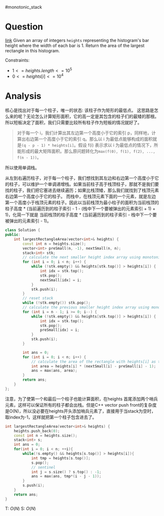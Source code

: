 #monotonic_stack
# Question
[link](https://leetcode-cn.com/problems/largest-rectangle-in-histogram/)
Given an array of integers `heights` representing the histogram's bar height where the width of each bar is 1.
Return the area of the largest rectangle in this histogram.

Constraints:
-   $1 <= heights.length <= 10^5$
-   $0 <= heights[i] <= 10^4$

# Analysis
核心是找出对于每一个柱子，唯一的状态: 该柱子作为矩形的最低点。
这思路是怎么来的呢？无论怎么计算矩形面积，它的高一定是其包含的柱子们的最矮的那根。所以短板决定了面积，我们只需要比较所有柱子作为短板的情况就好了。
> 对于每一个 i，我们计算出其左边第一个高度小于它的索引 p，同样地，计算出右边第一个高度小于它的索引 q。那么以 i 为最低点能够构成的面积就是`(q - p - 1) * heights[i]`。假设 f(i) 表示求以 i 为最低点的情况下，所能形成的最大矩阵面积。那么原问题转化为`max(f(0), f(1), f(2), ..., f(n - 1))`。

所以使用单调栈。

从左到右遍历柱子，对于每一个柱子，我们想找到其左边和右边第一个高度小于它的柱子，可以维护一个单调递增栈。如果当前柱子高于栈顶柱子，那就不是我们要找的柱子，我们把它塞进去继续遍历；如果比栈顶矮，那么我们就找到了栈顶元素右边第一个高度小于它的柱子。 而栈中，在栈顶元素下面的一个元素，就是左边第一个高度小于栈顶元素的柱子。因此以当前栈顶为最小柱子的面积为当前栈顶的柱子高度 * (当前遍历到的柱子索引 - 1 - (栈中下一个要被弹出的元素索引 + 1) + 1)，化简一下就是 当前栈顶的柱子高度 * (当前遍历到的柱子索引 - 栈中下一个要被弹出的元素索引 - 1)。

```cpp
class Solution {
public:
    int largestRectangleArea(vector<int>& heights) {
        const int n = heights.size();
        vector<int> preSmall(n, -1), nextSmall(n, n);
        stack<int> stk;
        // calculate the next smaller height index array using monotonically increasing stack
        for (int i = 0; i < n; i++) {
            while (!stk.empty() && heights[stk.top()] > heights[i]) {
                int idx = stk.top();
                stk.pop();
                nextSmall[idx] = i;
            }
            stk.push(i);
        }
        // reset stack
        while (!stk.empty()) stk.pop();
        // calculate the previous smaller height index array using monotonically increasing stack
        for (int i = n - 1; i >= 0; i--) {
            while (!stk.empty() && heights[stk.top()] > heights[i]) {
                int idx = stk.top();
                stk.pop();
                preSmall[idx] = i;
            }
            stk.push(i);
        }

        int ans = 0;
        for (int i = 0; i < n; i++) {
            // calculate the area of the rectangle with heights[i] as the lowest height
            int area = heights[i] * (nextSmall[i] - preSmall[i] - 1);
            ans = max(ans, area);
        }
        return ans;
    }
};
```
注意，为了使第一个和最后一个柱子也能计算面积，在heights 首尾添加两个哨兵元素，这样可以保证所有的柱子都会出栈。但是C++ vector push front的复杂度是O(N)，所以没必要在heights开头添加哨兵元素了，直接用于当stack为空时，取index为-1，这样就把第一个柱子包含进去了。

```cpp
int largestRectangleArea(vector<int>& heights) {
	heights.push_back(0);
	const int n = heights.size();
	stack<int> s;
	int ans = 0;
	for(int i = 0; i < n; ++i){
		while(!s.empty() && heights[s.top()] > heights[i]){
			int tmp = heights[s.top()];
			s.pop();
			// sentinel
			int j = s.size() ? s.top() : -1;
			ans = max(ans, tmp*(i - j - 1));
		}
		s.push(i);
	}
	return ans;
}
```

T: $O(N)$
S: $O(N)$